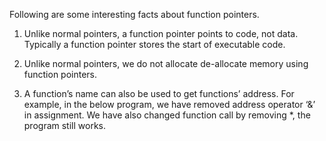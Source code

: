 Following are some interesting facts about function pointers.

 
1) Unlike normal pointers, a function pointer points to code, not data. Typically a function pointer stores the start of executable code.

2) Unlike normal pointers, we do not allocate de-allocate memory using function pointers.

 
3) A function’s name can also be used to get functions’ address. For example, in the below program, we have removed address operator ‘&’ in assignment. We have also changed function call by removing *, the program still works.


